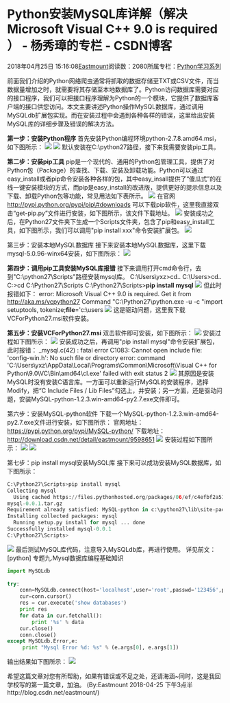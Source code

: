 
# Python安装MySQL库详解（解决Microsoft Visual C++ 9.0 is required ） - 杨秀璋的专栏 - CSDN博客

2018年04月25日 15:16:08[Eastmount](https://me.csdn.net/Eastmount)阅读数：2080所属专栏：[Python学习系列](https://blog.csdn.net/column/details/eastmount-python.html)



前面我们介绍的Python网络爬虫通常将抓取的数据存储至TXT或CSV文件，而当数据量增加之时，就需要将其存储至本地数据库了。Python访问数据库需要对应的接口程序，我们可以把接口程序理解为Python的一个模块，它提供了数据库客户端的接口供您访问。本文主要讲述Python操作MySQL数据库，通过调用MySQLdb扩展包实现。而在安装过程中会遇到各种各样的错误，这里给出安装MySQL库的详细步骤及错误的解决方法。

**第一步：安装Python程序**
首先安装Python编程环境python-2.7.8.amd64.msi，如下图所示：
![](https://img-blog.csdn.net/2018042508563045)
![](https://img-blog.csdn.net/20180425085653180)
默认安装在C:\python27路径，接下来我需要安装pip工具。

**第二步：安装pip工具**
pip是一个现代的、通用的Python包管理工具，提供了对Python包（Package）的查找、下载、安装及卸载功能。Python可以通过easy_install或者pip命令安装各种各样的包，其中easy_insall提供了“傻瓜式”的在线一键安装模块的方式，而pip是easy_install的改进版，提供更好的提示信息以及下载、卸载Python包等功能，常见用法如下表所示。
![](https://img-blog.csdn.net/20180425090251525)
在官网 http://pypi.python.org/pypi/pip\#downloads 可以下载pip软件，这里我直接双击“get-pip.py”文件进行安装，如下图所示，该文件下载地址。
![](https://img-blog.csdn.net/20180425142227330)
安装成功之后，在Python27文件夹下生成一个Scripts文件夹，包含了pip和easy_install工具，如下图所示，我们可以调用"pip install xxx"命令安装扩展包。
![](https://img-blog.csdn.net/20180425142350344)


第三步：安装本地MySQL数据库
接下来安装本地MySQL数据库，这里下载mysql-5.0.96-winx64安装，如下图所示：
![](https://img-blog.csdn.net/20180425142754464)


**第四步：调用pip工具安装MySQL库报错**
接下来调用打开cmd命令行，去到"C:\python27\Scripts"路径安装mysql库。
C:\Users\yxz>cd..
C:\Users>cd..
C:\>cd C:\Python27\Scripts
C:\Python27\Scripts>**pip install mysql**
![](https://img-blog.csdn.net/20180425143348297)
但此时报错如下：
error: Microsoft Visual C++ 9.0 is required. Get it from http://aka.ms/vcpython27
Command "C:\Python27\python.exe -u -c "import setuptools, tokenize;__file__='c:\\users
![](https://img-blog.csdn.net/2018042514333614)
这是驱动问题，这里我下载VCForPython27.msi软件安装。

**第五步：安装VCForPython27.msi**
双击软件即可安装，如下图所示：
![](https://img-blog.csdn.net/20180425145500700)
安装过程如下图所示：
![](https://img-blog.csdn.net/20180425145539431)
安装成功之后，再调用"pip install mysql"命令安装扩展包，此时报错：
_mysql.c(42) : fatal error C1083: Cannot open include file: 'config-win.h': No such file or directory
error: command 'C:\\Users\\yxz\\AppData\\Local\\Programs\\Common\\Microsoft\\Visual C++ for Python\\9.0\\VC\\Bin\\amd64\\cl.exe' failed with exit status 2
![](https://img-blog.csdn.net/20180425145837305)
其原因是安装MySQL时没有安装C语言库。一方面可以重新运行MySQL的安装程序，选择Modify，把“C Include Files / Lib Files”勾选上，并安装；另一方面，还是驱动问题，安装MySQL-python-1.2.3.win-amd64-py2.7.exe文件即可。

第六步：安装MySQL-python软件
下载一个MySQL-python-1.2.3.win-amd64-py2.7.exe文件进行安装，如下图所示：
官网地址：https://pypi.python.org/pypi/MySQL-python/
下载地址：http://download.csdn.net/detail/eastmount/9598651
![](https://img-blog.csdn.net/2018042515015038)
安装过程如下图所示：
![](https://img-blog.csdn.net/2018042515022376)
![](https://img-blog.csdn.net/20180425150243172)


第七步：pip install mysql安装MySQL库
接下来可以成功安装MySQL数据库，如下图所示：
```python
C:\Python27\Scripts>pip install mysql
Collecting mysql
  Using cached https://files.pythonhosted.org/packages/06/ef/c4efbf2a51fb46aba9be03a973638d9539c9ca10a5259b2cbb1a66133b2e/
mysql-0.0.1.tar.gz
Requirement already satisfied: MySQL-python in c:\python27\lib\site-packages (from mysql) (1.2.3)
Installing collected packages: mysql
  Running setup.py install for mysql ... done
Successfully installed mysql-0.0.1
C:\Python27\Scripts>
```
![](https://img-blog.csdn.net/20180425150515452)
最后测试MySQL库代码，注意导入MySQLdb库，再进行使用。
详见前文：[python] 专题九.Mysql数据库编程基础知识
```python
import MySQLdb
 
try:
    conn=MySQLdb.connect(host='localhost',user='root',passwd='123456',port=3306)
    cur=conn.cursor()
    res = cur.execute('show databases')
    print res
    for data in cur.fetchall():
        print '%s' % data
    cur.close()
    conn.close()
except MySQLdb.Error,e:
     print "Mysql Error %d: %s" % (e.args[0], e.args[1])
```
输出结果如下图所示：
![](https://img-blog.csdn.net/201804251509361)


希望这篇文章对您有所帮助，如果有错误或不足之处，还请海涵~同时，这是我回学校写的第一篇文章，加油。
(By:Eastmount 2018-04-25 下午3点半http://blog.csdn.net/eastmount/)



